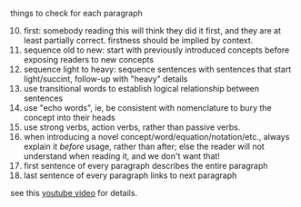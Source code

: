 things to check for each paragraph

10. first: somebody reading this will think they did it first, and they are at least partially correct. firstness should be implied by context.
1. sequence old to new: start with previously introduced concepts before exposing readers to new concepts
2. sequence light to heavy: sequence sentences with sentences that start light/succint, follow-up with "heavy" details
3. use transitional words to establish logical relationship between sentences
4. use "echo words", ie, be consistent with nomenclature to bury the concept into their heads
5. use strong verbs, action verbs, rather than passive verbs.
9. when introducing a novel concept/word/equation/notation/etc., always explain it *before* usage, rather than after; else the reader will not understand when reading it, and we don't want that!
3. first sentence of every paragraph describes the entire paragraph
3. last sentence of every paragraph links to next paragraph


see this [youtube video](https://www.youtube.com/watch?v=rZxaSMzstB8) for details.
